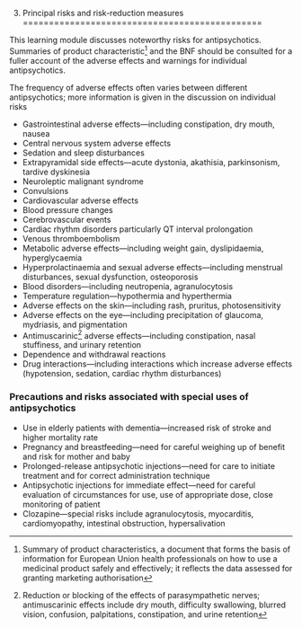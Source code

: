 3. Principal risks and risk-reduction measures
==============================================

 This learning module discusses noteworthy risks for antipsychotics. Summaries of product characteristic[^1] and the BNF should be consulted for a fuller account of the adverse effects and warnings for individual antipsychotics.

    
 The frequency of adverse effects often varies between different antipsychotics; more information is given in the discussion on individual risks

  * Gastrointestinal adverse effects—including constipation, dry mouth, nausea
 * Central nervous system adverse effects
 * Sedation and sleep disturbances
 * Extrapyramidal side effects—acute dystonia, akathisia, parkinsonism, tardive dyskinesia
 * Neuroleptic malignant syndrome
 * Convulsions
 * Cardiovascular adverse effects
 * Blood pressure changes
 * Cerebrovascular events
 * Cardiac rhythm disorders particularly QT interval prolongation
 * Venous thromboembolism
 * Metabolic adverse effects—including weight gain, dyslipidaemia, hyperglycaemia
 * Hyperprolactinaemia and sexual adverse effects—including menstrual disturbances, sexual dysfunction, osteoporosis
 * Blood disorders—including neutropenia, agranulocytosis
 * Temperature regulation—hypothermia and hyperthermia
 * Adverse effects on the skin—including rash, pruritus, photosensitivity
 * Adverse effects on the eye—including precipitation of glaucoma, mydriasis, and pigmentation
 * Antimuscarinic[^2] adverse effects—including constipation, nasal stuffiness, and urinary retention
 * Dependence and withdrawal reactions
 * Drug interactions—including interactions which increase adverse effects (hypotension, sedation, cardiac rhythm disturbances)
  ### Precautions and risks associated with special uses of antipsychotics

  * Use in elderly patients with dementia—increased risk of stroke and higher mortality rate
 * Pregnancy and breastfeeding—need for careful weighing up of benefit and risk for mother and baby
 * Prolonged-release antipsychotic injections—need for care to initiate treatment and for correct administration technique
 * Antipsychotic injections for immediate effect—need for careful evaluation of circumstances for use, use of appropriate dose, close monitoring of patient
 * Clozapine—special risks include agranulocytosis, myocarditis, cardiomyopathy, intestinal obstruction, hypersalivation
 

[^1]: Summary of product characteristics, a document that forms the basis of information for European Union health professionals on how to use a medicinal product safely and effectively; it reflects the data assessed for granting marketing authorisation


[^2]: Reduction or blocking of the effects of parasympathetic nerves; antimuscarinic effects include dry mouth, difficulty swallowing, blurred vision, confusion, palpitations, constipation, and urine retention
